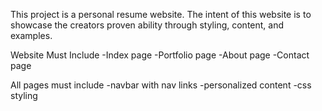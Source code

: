 This project is a personal resume website. The intent of this website is to showcase the creators proven ability through
styling, content, and examples.

Website Must Include
-Index page
-Portfolio page
-About page
-Contact page

All pages must include
-navbar with nav links
-personalized content
-css styling
